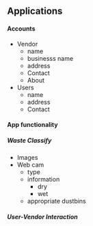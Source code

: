 ## Applications
#### Accounts
- Vendor
    - name
    - businesss name
    - address
    - Contact
    - About
- Users
    - name
    - address
    - Contact
#### App functionality
##### Waste Classify
 - Images
 - Web cam
    - type
    - information
        - dry
        - wet
    - appropriate dustbins

##### User-Vendor Interaction

